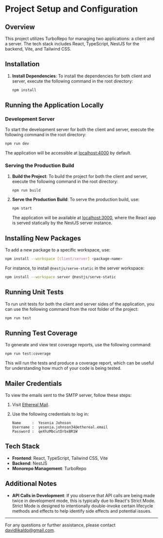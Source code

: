 # Project Setup and Configuration

## Overview

This project utilizes TurboRepo for managing two applications: a client and a server. The tech stack includes React, TypeScript, NestJS for the backend, Vite, and Tailwind CSS.

## Installation

1. **Install Dependencies**:
   To install the dependencies for both client and server, execute the following command in the root directory:

   ```bash
   npm install
   ```

## Running the Application Locally

### Development Server

To start the development server for both the client and server, execute the following command in the root directory:

```bash
npm run dev
```

The application will be accessible at [localhost:4000](http://localhost:4000) by default.

### Serving the Production Build

1. **Build the Project**:
   To build the project for both the client and server, execute the following command in the root directory:

   ```bash
   npm run build
   ```

2. **Serve the Production Build**:
   To serve the production build, use:

   ```bash
   npm start
   ```

   The application will be available at [localhost:3000](http://localhost:3000), where the React app is served statically by the NestJS server instance.

## Installing New Packages

To add a new package to a specific workspace, use:

```bash
npm install --workspace [client/server] <package-name>
```

For instance, to install `@nestjs/serve-static` in the server workspace:

```bash
npm install --workspace server @nestjs/serve-static
```

## Running Unit Tests

To run unit tests for both the client and server sides of the application, you can use the following command from the root folder of the project:

```bash
npm run test
```

## Running Test Coverage

To generate and view test coverage reports, use the following command:

```bash
npm run test:coverage
```

This will run the tests and produce a coverage report, which can be useful for understanding how much of your code is being tested.

## Mailer Credentials

To view the emails sent to the SMTP server, follow these steps:

1. Visit [Ethereal Mail](https://ethereal.email/messages).
2. Use the following credentials to log in:

   ```
   Name     :  Yesenia Johnson
   Username :  yesenia.johnson34@ethereal.email
   Password :  qeXhzMbcutDrbxBR1W
   ```

## Tech Stack

- **Frontend**: React, TypeScript, Tailwind CSS, Vite
- **Backend**: NestJS
- **Monorepo Management**: TurboRepo

## Additional Notes

- **API Calls in Development**: If you observe that API calls are being made twice in development mode, this is typically due to React's Strict Mode. Strict Mode is designed to intentionally double-invoke certain lifecycle methods and effects to help identify side effects and potential issues.

---

For any questions or further assistance, please contact davidlikaldo@gmail.com.
